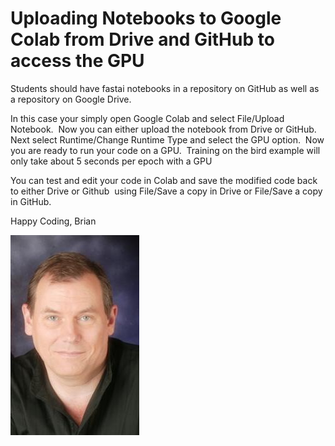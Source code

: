 # Uploading Notebooks to Google Colab from Drive and GitHub to access the GPU

Students should have fastai notebooks in a repository on GitHub as well as a repository on Google Drive.


In this case your simply open Google Colab and select File/Upload Notebook.  Now you can either upload the notebook from Drive or GitHub. 
Next select Runtime/Change Runtime Type and select the GPU option.  Now you are ready to run your code on a GPU.  Training on the bird example will only take about 5 seconds per epoch with a GPU

You can test and edit your code in Colab and save the modified code back to either Drive or Github  using File/Save a copy in Drive or File/Save a copy in GitHub.

Happy Coding, 
Brian

![](/images/Lovell_portrait_small.jpg "Brian Lovell")
